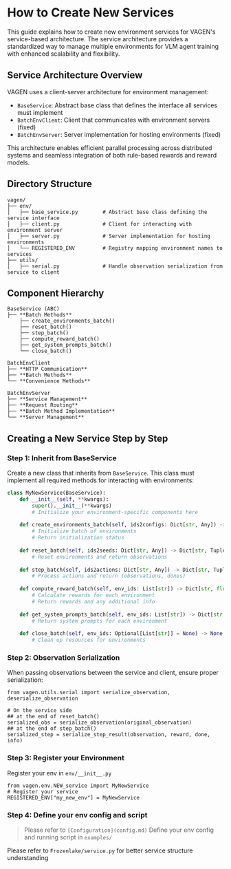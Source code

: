 # How to Create New Services

This guide explains how to create new environment services for VAGEN's service-based architecture. The service architecture provides a standardized way to manage multiple environments for VLM agent training with enhanced scalability and flexibility.

## Service Architecture Overview

VAGEN uses a client-server architecture for environment management:

- `BaseService`: Abstract base class that defines the interface all services must implement
- `BatchEnvClient`: Client that communicates with environment servers (fixed)
- `BatchEnvServer`: Server implementation for hosting environments (fixed)

This architecture enables efficient parallel processing across distributed systems and seamless integration of both rule-based rewards and reward models.

## Directory Structure

```
vagen/
├── env/
│   ├── base_service.py        # Abstract base class defining the service interface
│   ├── client.py              # Client for interacting with environment server
│   ├── server.py              # Server implementation for hosting environments
│   └── REGISTERED_ENV         # Registry mapping environment names to services
├── utils/
│   ├── serial.py              # Handle observation serialization from service to client
```
## Component Hierarchy
```
BaseService (ABC)
├── **Batch Methods**
    ├── create_environments_batch()
    ├── reset_batch()
    ├── step_batch()
    ├── compute_reward_batch()
    ├── get_system_prompts_batch()
    └── close_batch()

BatchEnvClient
├── **HTTP Communication**
├── **Batch Methods**
└── **Convenience Methods**

BatchEnvServer
├── **Service Management**
├── **Request Routing**
├── **Batch Method Implementation**
└── **Server Management**
```

## Creating a New Service Step by Step

### Step 1: Inherit from BaseService

Create a new class that inherits from `BaseService`. This class must implement all required methods for interacting with environments:

```python
class MyNewService(BaseService):
    def __init__(self, **kwargs):
        super().__init__(**kwargs)
        # Initialize your environment-specific components here
        
    def create_environments_batch(self, ids2configs: Dict[str, Any]) -> None:
        # Initialize batch of environments
        # Return initialization status
        
    def reset_batch(self, ids2seeds: Dict[str, Any]) -> Dict[str, Tuple[Any, Any]]:
        # Reset environments and return observations
        
    def step_batch(self, ids2actions: Dict[str, Any]) -> Dict[str, Tuple[Dict, float, bool, Dict]]:
        # Process actions and return (observations, dones)
        
    def compute_reward_batch(self, env_ids: List[str]) -> Dict[str, float]:
        # Calculate rewards for each environment
        # Return rewards and any additional info
        
    def get_system_prompts_batch(self, env_ids: List[str]) -> Dict[str, str]:
        # Return system prompts for each environment
        
    def close_batch(self, env_ids: Optional[List[str]] = None) -> None:
        # Clean up resources for environments
```
### Step 2: Observation Serialization
When passing observations between the service and client, ensure proper serialization:
```
from vagen.utils.serial import serialize_observation, deserialize_observation

# On the service side
## at the end of reset_batch()
serialized_obs = serialize_observation(original_observation)
## at the end of step_batch()
serialized_step = serialize_step_result(observation, reward, done, info)
```

### Step 3: Register your Environment
Register your env in `env/__init__.py`
```
from vagen.env.NEW_service import MyNewService
# Register your service
REGISTERED_ENV["my_new_env"] = MyNewService
```

### Step 4: Define your env config and script
> Please refer to `[Configuration](config.md)`
Define your env config and running script in `examples/`


Please refer to `Frozenlake/service.py` for better service structure understanding
